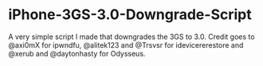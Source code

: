 # iPhone-3GS-3.0-Downgrade-Script
A very simple script I made that downgrades the 3GS to 3.0.
Credit goes to @axi0mX for ipwndfu, @alitek123 and @Trsvsr for idevicererestore and @xerub and @daytonhasty for Odysseus.
